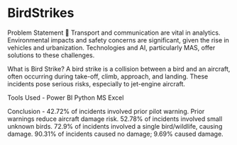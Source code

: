 # BirdStrikes
Problem Statement 🎯 Transport and communication are vital in analytics. Environmental impacts and safety concerns are significant, given the rise in vehicles and urbanization. Technologies and AI, particularly MAS, offer solutions to these challenges.

What is Bird Strike?  A bird strike is a collision between a bird and an aircraft, often occurring during take-off, climb, approach, and landing. These incidents pose serious risks, especially to jet-engine aircraft.

Tools Used - Power BI Python MS Excel

Conclusion - 42.72% of incidents involved prior pilot warning. Prior warnings reduce aircraft damage risk. 52.78% of incidents involved small unknown birds. 72.9% of incidents involved a single bird/wildlife, causing damage. 90.31% of incidents caused no damage; 9.69% caused damage.
